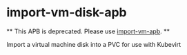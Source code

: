 # import-vm-disk-apb
** This APB is deprecated.  Please use [import-vm-apb](https://github.com/ansibleplaybookbundle/import-vm-apb). ** 

Import a virtual machine disk into a PVC for use with Kubevirt
